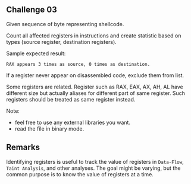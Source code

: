 ## Challenge 03

Given sequence of byte representing shellcode.

Count all affected registers in instructions and create statistic based on types (source register, destination registers).

Sample expected result:

```
RAX appears 3 times as source, 0 times as destination.
```

If a register never appear on disassembled code, exclude them from list.

Some registers are related. Register such as RAX, EAX, AX, AH, AL have different size but actually aliases for different part of same register. Such registers should be treated as same register instead.

Note: 

- feel free to use any external libraries you want.
- read the file in binary mode.

## Remarks

Identifying registers is useful to track the value of registers in `Data-Flow`, `Taint Analysis`, and other analyses. The goal might be varying, but the common purpose is to know the value of registers at a time.